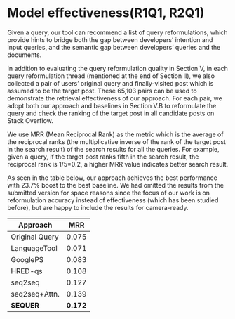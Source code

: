 # Model effectiveness(R1Q1, R2Q1)

Given a query, our tool can recommend a list of query reformulations, which provide hints to bridge both the gap between developers’ intention and input queries, and the semantic gap between developers’ queries and the documents.

In addition to evaluating the query reformulation quality in Section Ⅴ, in each query reformulation thread (mentioned at the end of Section Ⅱ), we also collected a pair of users’ original query and finally-visited post which is assumed to be the target post. These 65,103 pairs can be used to demonstrate the retrieval effectiveness of our approach. For each pair, we adopt both our approach and baselines in Section V.B to reformulate the query and check the ranking of the target post in all candidate posts on Stack Overflow.

We use MRR (Mean Reciprocal Rank) as the metric which is the average of the reciprocal ranks (the multiplicative inverse of the rank of the target post in the search result) of the search results for all the queries. For example, given a query, if the target post ranks fifth in the search result, the reciprocal rank is 1/5=0.2, a higher MRR value indicates better search result.

As seen in the table below, our approach achieves the best performance with 23.7% boost to the best baseline. We had omitted the results from the submitted version for space reasons since the focus of our work is on reformulation accuracy instead of effectiveness (which has been studied before), but are happy to include the results for camera-ready.

Approach|MRR
------------------|------------
Original Query|0.075
LanguageTool|0.071
GooglePS|0.083
HRED-qs|0.108
seq2seq|0.127
seq2seq+Attn.|0.139
**SEQUER**|**0.172**
